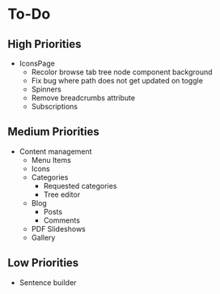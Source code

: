 # To-Do

## High Priorities

- IconsPage
  - Recolor browse tab tree node component background
  - Fix bug where path does not get updated on toggle
  - Spinners
  - Remove breadcrumbs attribute
  - Subscriptions

## Medium Priorities

- Content management
  - Menu Items
  - Icons
  - Categories
    - Requested categories
    - Tree editor
  - Blog
    - Posts
    - Comments
  - PDF Slideshows
  - Gallery

## Low Priorities

- Sentence builder
